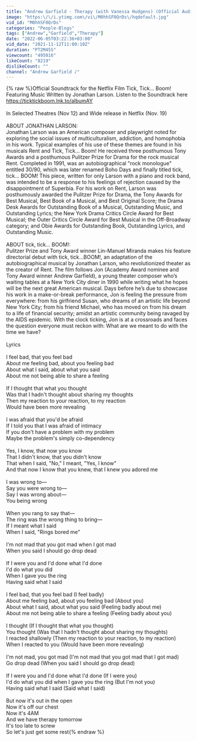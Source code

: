 ```yaml
---
title: "Andrew Garfield - Therapy (with Vanessa Hudgens) (Official Audio)"
image: "https:\/\/i.ytimg.com\/vi\/M0hhSF0QrDs\/hqdefault.jpg"
vid_id: "M0hhSF0QrDs"
categories: "People-Blogs"
tags: ["Andrew","Garfield","Therapy"]
date: "2022-06-05T03:22:36+03:00"
vid_date: "2021-11-12T11:00:10Z"
duration: "PT2M45S"
viewcount: "495016"
likeCount: "8219"
dislikeCount: ""
channel: "Andrew Garfield ♪"
---
```

{% raw %}Official Soundtrack for the Netflix Film Tick, Tick... Boom! Featuring Music Written by Jonathan Larson. Listen to the Soundtrack here <a rel="nofollow" target="blank" href="https://ticktickboom.lnk.to/albumAY">https://ticktickboom.lnk.to/albumAY</a><br /><br />In Selected Theatres (Nov 12)  and Wide release in Netflix (Nov. 19)<br /><br />ABOUT JONATHAN LARSON:<br />Jonathan Larson was an American composer and playwright noted for exploring the social issues of multiculturalism, addiction, and homophobia in his work. Typical examples of his use of these themes are found in his musicals Rent and Tick, Tick... Boom! He received three posthumous Tony Awards and a posthumous Pulitzer Prize for Drama for the rock musical Rent. Completed in 1991, was an autobiographical &quot;rock monologue&quot; entitled 30/90, which was later renamed Boho Days and finally titled tick, tick... BOOM! This piece, written for only Larson with a piano and rock band, was intended to be a response to his feelings of rejection caused by the disappointment of Superbia. For his work on Rent, Larson was posthumously awarded the Pulitzer Prize for Drama, the Tony Awards for Best Musical, Best Book of a Musical, and Best Original Score; the Drama Desk Awards for Outstanding Book of a Musical, Outstanding Music, and Outstanding Lyrics; the New York Drama Critics Circle Award for Best Musical; the Outer Critics Circle Award for Best Musical in the Off-Broadway category; and Obie Awards for Outstanding Book, Outstanding Lyrics, and Outstanding Music.<br /><br />ABOUT tick, tick… BOOM!:<br />Pulitzer Prize and Tony Award winner Lin-Manuel Miranda makes his feature directorial debut with tick, tick…BOOM!, an adaptation of the autobiographical musical by Jonathan Larson, who revolutionized theater as the creator of Rent.  The film follows Jon (Academy Award nominee and Tony Award winner  Andrew Garfield), a young theater composer who’s waiting tables at a New York City diner in 1990 while writing what he hopes will be the next great American musical.  Days before he’s due to showcase his work in a make-or-break performance, Jon is feeling the pressure from everywhere: from his girlfriend Susan, who dreams of an artistic life beyond New York City; from his friend Michael, who has moved on from his dream to a life of financial security; amidst an artistic community being ravaged by the AIDS epidemic.  With the clock ticking, Jon is at a crossroads and faces the question everyone must reckon with: What are we meant to do with the time we have?<br /><br />Lyrics<br /><br />I feel bad, that you feel bad<br />About me feeling bad, about you feeling bad<br />About what I said, about what you said<br />About me not being able to share a feeling<br /><br />If I thought that what you thought<br />Was that I hadn't thought about sharing my thoughts<br />Then my reaction to your reaction, to my reaction<br />Would have been more revealing<br /><br />I was afraid that you'd be afraid<br />If I told you that I was afraid of intimacy<br />If you don't have a problem with my problem<br />Maybe the problem's simply co-dependency<br /><br />Yes, I know, that now you know<br />That I didn't know, that you didn't know<br />That when I said, &quot;No,&quot; I meant, &quot;Yes, I know&quot;<br />And that now I know that you knew, that I knew you adored me<br /><br />I was wrong to—<br />Say you were wrong to—<br />Say I was wrong about—<br />You being wrong<br /><br />When you rang to say that—<br />The ring was the wrong thing to bring—<br />If I meant what I said<br />When I said, &quot;Rings bored me&quot;<br /><br />I'm not mad that you got mad when I got mad<br />When you said I should go drop dead<br /><br />If I were you and I'd done what I'd done<br />I'd do what you did<br />When I gave you the ring<br />Having said what I said<br /><br />I feel bad, that you feel bad (I feel badly)<br />About me feeling bad, about you feeling bad (About you)<br />About what I said, about what you said (Feeling badly about me)<br />About me not being able to share a feeling (Feeling badly about you)<br /><br />I thought (If I thought that what you thought)<br />You thought (Was that I hadn't thought about sharing my thoughts)<br />I reacted shallowly (Then my reaction to your reaction, to my reaction)<br />When I reacted to you (Would have been more revealing)<br /><br />I'm not mad, you got mad (I'm not mad that you got mad that I got mad)<br />Go drop dead (When you said I should go drop dead)<br /><br />If I were you and I'd done what I'd done (If I were you)<br />I'd do what you did when I gave you the ring (But I'm not you)<br />Having said what I said (Said what I said)<br /><br />But now it's out in the open<br />Now it's off our chest<br />Now it's 4AM<br />And we have therapy tomorrow<br />It's too late to screw<br />So let's just get some rest{% endraw %}
